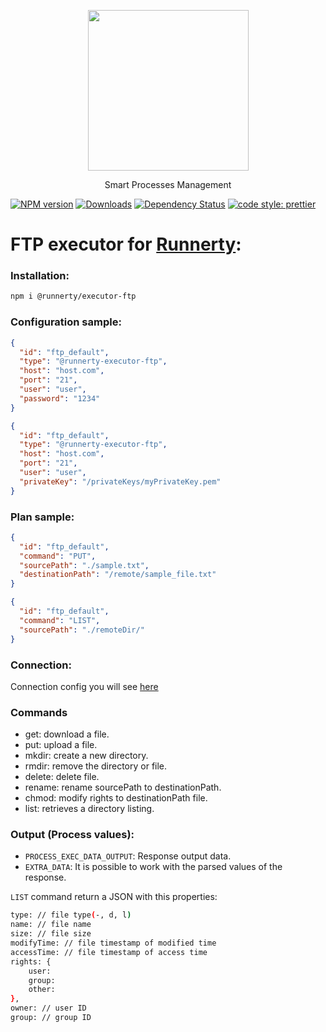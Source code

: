 <p align="center">
  <a href="http://runnerty.io">
    <img height="257" src="https://runnerty.io/assets/header/logo-stroked.png">
  </a>
  <p align="center">Smart Processes Management</p>
</p>

[![NPM version][npm-image]][npm-url] [![Downloads][downloads-image]][npm-url] [![Dependency Status][david-badge]][david-badge-url] 
<a href="#badge">
  <img alt="code style: prettier" src="https://img.shields.io/badge/code_style-prettier-ff69b4.svg">
</a>


# FTP executor for [Runnerty]:

### Installation:
```bash
npm i @runnerty/executor-ftp
```

### Configuration sample:
```json
{
  "id": "ftp_default",
  "type": "@runnerty-executor-ftp",
  "host": "host.com",
  "port": "21",
  "user": "user",
  "password": "1234"
}
```

```json
{
  "id": "ftp_default",
  "type": "@runnerty-executor-ftp",
  "host": "host.com",
  "port": "21",
  "user": "user",
  "privateKey": "/privateKeys/myPrivateKey.pem"
}
```

### Plan sample:
```json
{
  "id": "ftp_default",
  "command": "PUT",
  "sourcePath": "./sample.txt",
  "destinationPath": "/remote/sample_file.txt"
}
```

```json
{
  "id": "ftp_default",
  "command": "LIST",
  "sourcePath": "./remoteDir/"
}
```

### Connection:
Connection config you will see [here](https://github.com/mscdex/ssh2#user-content-client-methods)

### Commands
* get: download a file.
* put: upload a file.
* mkdir: create a new directory.
* rmdir: remove the directory or file.
* delete: delete file.
* rename: rename sourcePath to destinationPath.
* chmod: modify rights to destinationPath file.
* list: retrieves a directory listing.

### Output (Process values):
* `PROCESS_EXEC_DATA_OUTPUT`: Response output data.
* `EXTRA_DATA`: It is possible to work with the parsed values of the response.

`LIST` command return a JSON with this properties:
```bash
type: // file type(-, d, l)
name: // file name
size: // file size
modifyTime: // file timestamp of modified time
accessTime: // file timestamp of access time
rights: {
    user:
    group:
    other:
},
owner: // user ID
group: // group ID
```



[Runnerty]: http://www.runnerty.io
[downloads-image]: https://img.shields.io/npm/dm/@runnerty/executor-ftp.svg
[npm-url]: https://www.npmjs.com/package/@runnerty/executor-ftp
[npm-image]: https://img.shields.io/npm/v/@runnerty/executor-ftp.svg
[david-badge]: https://david-dm.org/runnerty/executor-ftp.svg
[david-badge-url]: https://david-dm.org/runnerty/executor-ftp
[config.json]: http://docs.runnerty.io/config/
[plan.json]: http://docs.runnerty.io/plan/
